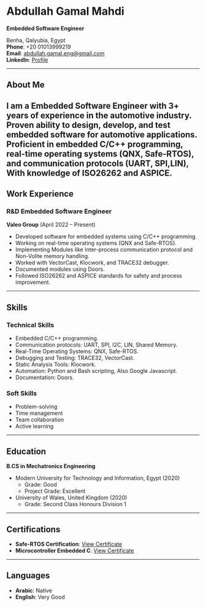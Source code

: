 # Abdullah Gamal Mahdi
**Embedded Software Engineer**

Benha, Qalyubia, Egypt  
**Phone**: +20 01013999219  
**Email**: [abdullah.gamal.eng@gmail.com](mailto:abdullah.gamal.eng@gmail.com)  
**LinkedIn**: [Profile](https://www.linkedin.com/in/-abdullah-mahdi/)  

---

## About Me
I am a Embedded Software Engineer with 3+ years of experience in the automotive industry. Proven ability to design, develop, and test embedded software for automotive applications. Proficient in embedded C/C++ programming, real-time operating systems (QNX, Safe-RTOS), and communication protocols (UART, SPI,LIN), With knowledge of ISO26262 and ASPICE.
---

## Work Experience

### **R&D Embedded Software Engineer**  
**Valeo Group** (April 2022 – Present)  
- Developed software for embedded systems using C/C++ programming.  
- Working on real-time operating systems (QNX and Safe-RTOS).  
- Implementing Modules like Inter-process communication protocol and Non-Volite memory handling.  
- Worked with VectorCast, Klocwork, and TRACE32 debugger.  
- Documented modules using Doors.  
- Followed ISO26262 and ASPICE standards for safety and process improvement.  

---

## Skills
### **Technical Skills**
- Embedded C/C++ programming.
- Communication protocols: UART, SPI, I2C, LIN, Shared Memory.  
- Real-Time Operating Systems: QNX, Safe-RTOS.
- Debugging and Testing: TRACE32, VectorCast.  
- Static Analysis Tools: Klocwork.  
- Automation: Python and Bash scripting, Also Google Javascript.  
- Documentation: Doors.  

### **Soft Skills**
- Problem-solving  
- Time management  
- Team collaboration
- Active learning

---

## Education

**B.CS in Mechatronics Engineering**  
- Modern University for Technology and Information, Egypt (2020)  
  - Grade: Good 
  - Project Grade: Excellent  
- University of Wales, United Kingdom (2020)  
  - Grade: Second Class Honours Division 1  

---

## Certifications
- **Safe-RTOS Certification**: [View Certificate](https://drive.google.com/file/d/1NeoFIaulam_GDJI2jIs4QFO-cjNwhL0C/view)  
- **Microcontroller Embedded C**: [View Certificate](https://udemy-certificate.s3.amazonaws.com/image/UC-45593c5d-405c-4ffc-9d4e-77fcc51c13ef.jpg)  

---

## Languages
- **Arabic**: Native  
- **English**: Very Good  

